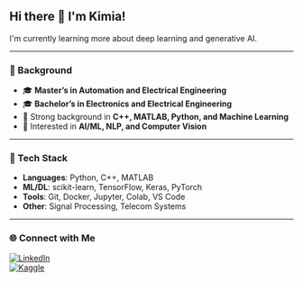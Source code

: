 ## Hi there 👋 I'm Kimia!

I'm currently learning more about deep learning and generative AI.

---

### 💼 Background  
- 🎓 **Master’s in Automation and Electrical Engineering**  
- 🎓 **Bachelor’s in Electronics and Electrical Engineering** 
- 🧠 Strong background in **C++, MATLAB, Python, and Machine Learning**  
- 💬 Interested in **AI/ML, NLP, and Computer Vision** 

---

### 🔧 Tech Stack  
- **Languages**: Python, C++, MATLAB 
- **ML/DL**: scikit-learn, TensorFlow, Keras, PyTorch  
- **Tools**: Git, Docker, Jupyter, Colab, VS Code
- **Other**: Signal Processing, Telecom Systems  

---
<!-- TODO
### 🚀 Featured Projects
- 🧠 `Telecom Anomaly Detection with Deep Learning`  
  ML pipeline using LSTM to detect anomalies in signal data.  

- 📷 `Image Classification using CNNs`  
  TensorFlow-based CNN trained on custom image dataset.  

- 📝 `Text Classification with Transformers`  
  Fine-tuned BERT model for customer feedback classification.  

➡️ Check out more in my [Repositories](https://github.com/yourusername?tab=repositories)

---

### 📈 Current Goals  
- 🏅 Earned: TensorFlow Developer Certificate (Coming soon!)
- 🤖 Improve model deployment skills (Flask, Docker, AWS)  
- 💡 Build ML apps with real-world datasets (telecom + AI)  
- 📊 Compete in [Kaggle](https://www.kaggle.com/yourusername)

---
-->
### 🌐 Connect with Me  
[![LinkedIn](https://img.shields.io/badge/LinkedIn-blue?style=flat&logo=linkedin)](https://linkedin.com/in/kimiaizadi)  
[![Kaggle](https://img.shields.io/badge/Kaggle-black?style=flat&logo=kaggle)](https://kaggle.com/kayyiz)  
 
 
 <!--
---

> “The best way to predict the future is to invent it.” – Alan Kay



**Kimiellee/kimiellee** is a ✨ _special_ ✨ repository because its `README.md` (this file) appears on your GitHub profile.

Here are some ideas to get you started:

- 🔭 I’m currently working on ...
- 🌱 I’m currently learning ...
- 👯 I’m looking to collaborate on ...
- 🤔 I’m looking for help with ...
- 💬 Ask me about ...
- 📫 How to reach me: ...
- 😄 Pronouns: ...
- ⚡ Fun fact: ...
-->
